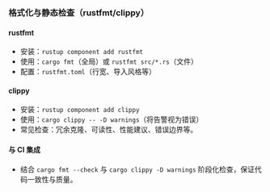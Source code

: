 ### 格式化与静态检查（rustfmt/clippy）

#### rustfmt

- 安装：`rustup component add rustfmt`
- 使用：`cargo fmt`（全局）或 `rustfmt src/*.rs`（文件）
- 配置：`rustfmt.toml`（行宽、导入风格等）

#### clippy

- 安装：`rustup component add clippy`
- 使用：`cargo clippy -- -D warnings`（将告警视为错误）
- 常见检查：冗余克隆、可读性、性能建议、错误边界等。

#### 与 CI 集成

- 结合 `cargo fmt --check` 与 `cargo clippy -D warnings` 阶段化检查，保证代码一致性与质量。

